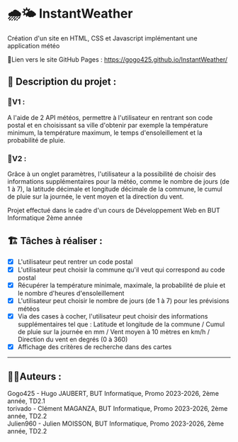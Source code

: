 # 🌧️🌤️ InstantWeather
Création d'un site en HTML, CSS et Javascript implémentant une application météo

📄Lien vers le site GitHub Pages : https://gogo425.github.io/InstantWeather/

## 📖 Description du projet :
### 🧰V1 :
A l'aide de 2 API météos, permettre à l'utilisateur en rentrant son code postal et en choisissant sa ville d'obtenir par exemple la température minimum, la température maximum, le temps d'ensoleillement et la probabilité de pluie.
### 🧰V2 :
Grâce à un onglet paramètres, l'utilisateur a la possibilité de choisir des informations supplémentaires pour la météo, comme le nombre de jours (de 1 à 7), la latitude décimale et longitude décimale de la commune, le cumul de pluie sur la journée, le vent moyen et la direction du vent.

Projet effectué dans le cadre d'un cours de Développement Web en BUT Informatique 2ème année

## 🏗️ Tâches à réaliser :
- [x] L'utilisateur peut rentrer un code postal
- [x] L'utilisateur peut choisir la commune qu'il veut qui correspond au code postal
- [x] Récupérer la température minimale, maximale, la probabilité de pluie et le nombre d'heures d'ensoleillement
- [x] L'utilisateur peut choisir le nombre de jours (de 1 à 7) pour les prévisions météos
- [x] Via des cases à cocher, l'utilisateur peut choisir des informations supplémentaires tel que : Latitude et longitude de la commune / Cumul de pluie sur la journée en mm / Vent moyen à 10 mètres en km/h / Direction du vent en degrés (0 à 360)
- [x] Affichage des critères de recherche dans des cartes

---
  ## 👨‍💻Auteurs :
Gogo425 - Hugo JAUBERT, BUT Informatique, Promo 2023-2026, 2ème année, TD2.1  
torivado - Clément MAGANZA, BUT Informatique, Promo 2023-2026, 2ème année, TD2.2  
Julien960 - Julien MOISSON, BUT Informatique, Promo 2023-2026, 2ème année, TD2.2  
